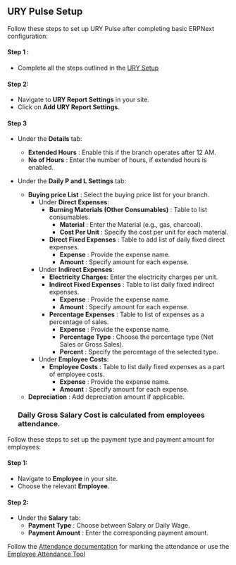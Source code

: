   ## URY Pulse Setup 

Follow these steps to set up URY Pulse after completing basic ERPNext configuration:

#### Step 1 : 

- Complete all the steps outlined in the [URY Setup](https://github.com/ury-erp/ury/blob/main/SETUP.md)

#### Step 2:

- Navigate to **URY Report Settings** in  your site. 
- Click on **Add URY Report Settings**.

#### Step 3

- Under the **Details** tab:
    - **Extended Hours** : Enable this if the branch operates after 12 AM.
    - **No of Hours** : Enter the number of hours, if extended hours is enabled. 
- Under the **Daily P and L Settings** tab:
    - **Buying price List** : Select the buying price list for your branch.
        - Under **Direct Expenses**:
            - **Burning Materials (Other Consumables)** : Table to list consumables.
                - **Material** : Enter the Material (e.g., gas, charcoal).
                - **Cost Per Unit** : Specify the cost per unit for each material.
            - **Direct Fixed Expenses** : Table to add list of daily fixed direct expenses.
                - **Expense** : Provide the expense name.
                - **Amount** : Specify amount for each expense.
        - Under **Indirect Expenses**:
            - **Electricity Charges**: Enter the electricity charges per unit.
            - **Indirect Fixed Expenses** : Table to list daily fixed indirect expenses.
                - **Expense** : Provide the expense name.
                - **Amount** : Specify amount for each expense.
            - **Percentage Expenses** : Table to list of expenses as a percentage of sales.
                - **Expense** : Provide the expense name.
                - **Percentage Type** : Choose the percentage type (Net Sales or Gross Sales).
                - **Percent** : Specify the percentage of the selected type.
        - Under **Employee Costs**:
            - **Employee Costs** : Table to list daily fixed expenses as a part of employee costs.
                - **Expense** : Provide the expense name.
                - **Amount** : Specify amount for each expense.
    - **Depreciation** : Add depreciation amount if applicable.


  ### Daily Gross Salary Cost is calculated from employees attendance.

Follow these steps to set up the payment type and payment amount for employees:

#### Step 1:

- Navigate to **Employee** in  your site. 
- Choose the relevant **Employee**.

#### Step 2:

- Under the **Salary** tab:
    - **Payment Type** : Choose between Salary or Daily Wage.
    - **Payment Amount** : Enter the corresponding payment amount. 


Follow the [Attendance documentation](https://frappehr.com/docs/v14/en/attendance#3-features) for marking the attendance or use the [Employee Attendance Tool](https://frappehr.com/docs/v14/en/employee-attendance-tool#2-how-to-mark-attendance-using-employee-attendance-tool)